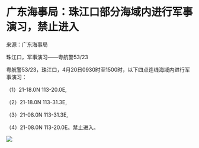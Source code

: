 # 广东海事局：珠江口部分海域内进行军事演习，禁止进入

来源：广东海事局

珠江口，军事演习——粤航警53/23

粤航警53/23，珠江口，4月20日0930时至1500时，以下四点连线海域内进行军事演习：

（1）21-18.0N 113-20.0E,

（2）21-18.0N 113-31.3E,

（3）21-08.0N 113-31.3E,

（4）21-08.0N 113-20.0E。禁止进入。

![](https://inews.gtimg.com/om_bt/O_pk4EcqlN1veVWJOahikT2dMYIZ3Yv4EVvGueHLeCXoUAA/1000)

